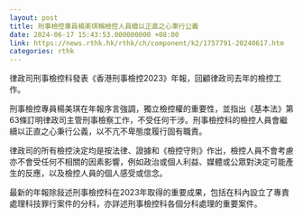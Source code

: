 ```yaml
---
layout: post
title: 刑事檢控專員楊美琪稱檢控人員續以正直之心秉行公義
date: 2024-06-17 15:43:53.000000000 +08:00
link: https://news.rthk.hk/rthk/ch/component/k2/1757791-20240617.htm
categories: rthk
---
```


律政司刑事檢控科發表《香港刑事檢控2023》年報，回顧律政司去年的檢控工作。

刑事檢控專員楊美琪在年報序言強調，獨立檢控權的重要性，並指出《基本法》第63條訂明律政司主管刑事檢察工作，不受任何干涉。刑事檢控科的檢控人員會繼續以正直之心秉行公義，以不亢不卑態度履行固有職責。

律政司的所有檢控決定均是按法律、證據和《檢控守則》作出，檢控人員不會考慮亦不會受任何不相關的因素影響，例如政治或個人利益、媒體或公眾對決定可能產生的反應，以及檢控人員的個人感受或信念。

最新的年報除敍述刑事檢控科在2023年取得的重要成果，包括在科內設立了專責處理科技罪行案件的分科，亦詳述刑事檢控科各個分科處理的重要案件。
